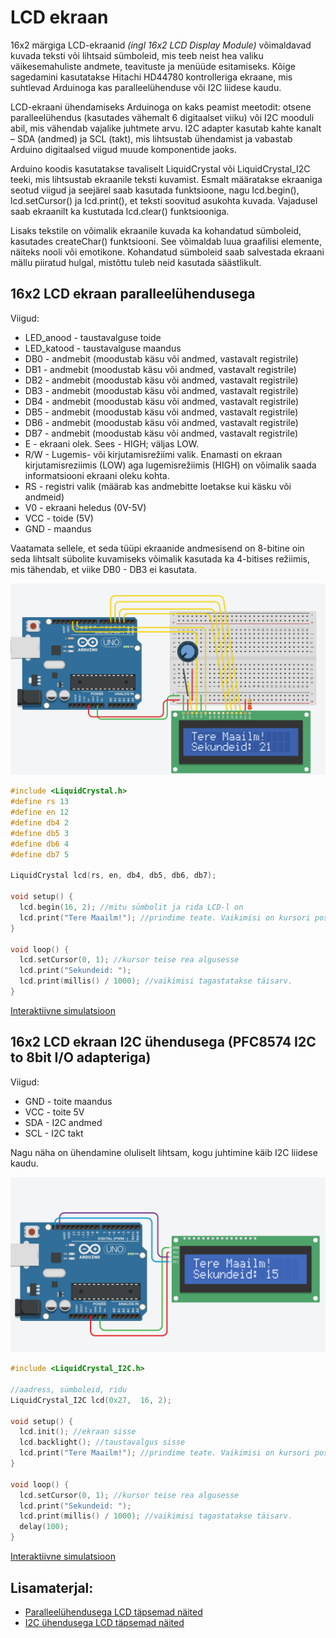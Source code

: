 # LCD ekraan

 16x2 märgiga LCD-ekraanid *(ingl 16x2 LCD Display Module)* võimaldavad kuvada teksti või lihtsaid sümboleid, mis teeb neist hea valiku väikesemahuliste andmete, teavituste ja menüüde esitamiseks. Kõige sagedamini kasutatakse Hitachi HD44780 kontrolleriga ekraane, mis suhtlevad Arduinoga kas paralleelühenduse või I2C liidese kaudu.

 LCD-ekraani ühendamiseks Arduinoga on kaks peamist meetodit: otsene paralleelühendus (kasutades vähemalt 6 digitaalset viiku) või I2C mooduli abil, mis vähendab vajalike juhtmete arvu. I2C adapter kasutab kahte kanalt – SDA (andmed) ja SCL (takt), mis lihtsustab ühendamist ja vabastab Arduino digitaalsed viigud muude komponentide jaoks.

 Arduino koodis kasutatakse tavaliselt LiquidCrystal või LiquidCrystal_I2C teeki, mis lihtsustab ekraanile teksti kuvamist. Esmalt määratakse ekraaniga seotud viigud ja seejärel saab kasutada funktsioone, nagu lcd.begin(), lcd.setCursor() ja lcd.print(), et teksti soovitud asukohta kuvada. Vajadusel saab ekraanilt ka kustutada lcd.clear() funktsiooniga.

Lisaks tekstile on võimalik ekraanile kuvada ka kohandatud sümboleid, kasutades createChar() funktsiooni. See võimaldab luua graafilisi elemente, näiteks nooli või emotikone. Kohandatud sümboleid saab salvestada ekraani mällu piiratud hulgal, mistõttu tuleb neid kasutada säästlikult.

## 16x2 LCD ekraan paralleelühendusega

Viigud:
* LED_anood - taustavalguse toide
* LED_katood - taustavalguse maandus
* DB0 - andmebit (moodustab käsu või andmed, vastavalt registrile)
* DB1 - andmebit (moodustab käsu või andmed, vastavalt registrile)
* DB2 - andmebit (moodustab käsu või andmed, vastavalt registrile)
* DB3 - andmebit (moodustab käsu või andmed, vastavalt registrile)
* DB4 - andmebit (moodustab käsu või andmed, vastavalt registrile)
* DB5 - andmebit (moodustab käsu või andmed, vastavalt registrile)
* DB6 - andmebit (moodustab käsu või andmed, vastavalt registrile)
* DB7 - andmebit (moodustab käsu või andmed, vastavalt registrile)
* E - ekraani olek. Sees - HIGH; väljas LOW.
* R/W - Lugemis- või kirjutamisrežiimi valik. Enamasti on ekraan kirjutamisreziimis (LOW) aga lugemisrežiimis (HIGH) on võimalik saada informatsiooni ekraani oleku kohta. 
* RS - registri valik (määrab kas andmebitte loetakse kui käsku või andmeid)
* V0 - ekraani heledus (0V-5V)
* VCC - toide (5V)
* GND - maandus

Vaatamata sellele, et seda tüüpi ekraanide andmesisend on 8-bitine oin seda lihtsalt sübolite kuvamiseks võimalik kasutada ka 4-bitises režiimis, mis tähendab, et viike DB0 - DB3 ei kasutata.

![LCD paralleelühendusega](meedia/LCD_paralleel.png)

~~~cpp
#include <LiquidCrystal.h>
#define rs 13
#define en 12
#define db4 2
#define db5 3
#define db6 4
#define db7 5

LiquidCrystal lcd(rs, en, db4, db5, db6, db7);

void setup() {
  lcd.begin(16, 2); //mitu sümbolit ja rida LCD-l on
  lcd.print("Tere Maailm!"); //prindime teate. Vaikimisi on kursori positsioon 0,0
}

void loop() {
  lcd.setCursor(0, 1); //kursor teise rea algusesse
  lcd.print("Sekundeid: ");
  lcd.print(millis() / 1000); //vaikimisi tagastatakse täisarv.
}
~~~

[Interaktiivne simulatsioon](https://www.tinkercad.com/things/gvI3IEALO53-lcd-paralleel?sharecode=vCY87cJZYWcjj-aNU787N3Cs5Z-ri52MH32JxV27Njg)

## 16x2 LCD ekraan I2C ühendusega (PFC8574 I2C to 8bit I/O adapteriga)

Viigud:
* GND - toite maandus
* VCC - toite 5V
* SDA - I2C andmed
* SCL - I2C takt

Nagu näha on ühendamine oluliselt lihtsam, kogu juhtimine käib I2C liidese kaudu.

![LCD I2C ühendusega](meedia/LCD_I2C.png)

~~~cpp
#include <LiquidCrystal_I2C.h>

//aadress, sümboleid, ridu
LiquidCrystal_I2C lcd(0x27,  16, 2);

void setup() {
  lcd.init(); //ekraan sisse
  lcd.backlight(); //taustavalgus sisse
  lcd.print("Tere Maailm!"); //prindime teate. Vaikimisi on kursori positsioon 0,0
}

void loop() {
  lcd.setCursor(0, 1); //kursor teise rea algusesse
  lcd.print("Sekundeid: ");
  lcd.print(millis() / 1000); //vaikimisi tagastatakse täisarv.
  delay(100);
}
~~~

[Interaktiivne simulatsioon](https://www.tinkercad.com/things/5mNyBSpkmbl-lcd-i2c?sharecode=dqEQ3V8nEhG2lbm6JkI8a-kXcxAIlsPoJfBNv0WSC-w)

## Lisamaterjal:
* [Paralleelühendusega LCD täpsemad näited](https://docs.arduino.cc/learn/electronics/lcd-displays/)
* [I2C ühendusega LCD täpsemad näited](https://arduinogetstarted.com/tutorials/arduino-lcd-i2c)